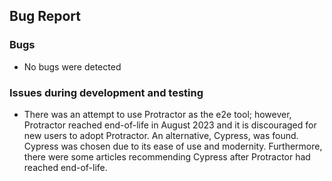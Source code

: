 ## Bug Report
### Bugs
- No bugs were detected
### Issues during development and testing
- There was an attempt to use Protractor as the e2e tool; however, Protractor reached end-of-life in August 2023 and it is discouraged for new users to adopt Protractor. An alternative, Cypress, was found. Cypress was chosen due to its ease of use and modernity. Furthermore, there were some articles recommending Cypress after Protractor had reached end-of-life.


